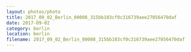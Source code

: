 ```yaml
---
layout: photos/photo
title: 2017_09_02_Berlin_00008_315bb103cf0c316739aee27056470daf
date: 2017-09-02
category: berlin
location: berlin
filename: 2017_09_02_Berlin_00008_315bb103cf0c316739aee27056470daf
---
```

